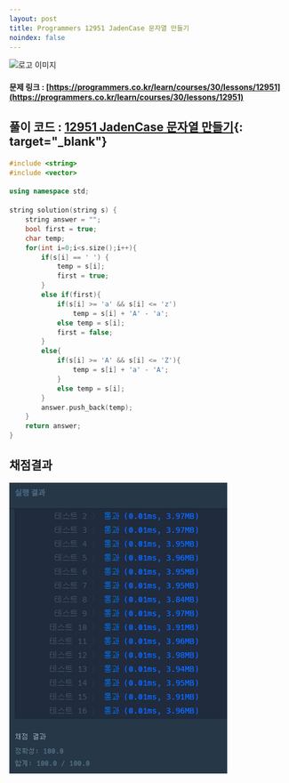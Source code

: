 ```yaml
---
layout: post
title: Programmers 12951 JadenCase 문자열 만들기
noindex: false
---
```

![로고 이미지](https://s3.ap-northeast-2.amazonaws.com/grepp-cloudfront/programmers_imgs/design/logo.jpg)

#### 문제 링크 : [https://programmers.co.kr/learn/courses/30/lessons/12951](https://programmers.co.kr/learn/courses/30/lessons/12951)




## 풀이 코드 : [12951 JadenCase 문자열 만들기](https://github.com/sun-pyo/algorithm/blob/main/programmers/12951.cpp){: target="_blank"}

```c++
#include <string>
#include <vector>

using namespace std;

string solution(string s) {
    string answer = "";
    bool first = true;
    char temp;
    for(int i=0;i<s.size();i++){
        if(s[i] == ' ') {
            temp = s[i];
            first = true;
        }
        else if(first){
            if(s[i] >= 'a' && s[i] <= 'z')
                temp = s[i] + 'A' - 'a';
            else temp = s[i];
            first = false;
        }
        else{
            if(s[i] >= 'A' && s[i] <= 'Z'){
                temp = s[i] + 'a' - 'A';
            }
            else temp = s[i];
        }
        answer.push_back(temp);
    }
    return answer;
}
```


## 채점결과

![42586](\algorithm\img\programmers_12951.PNG)
